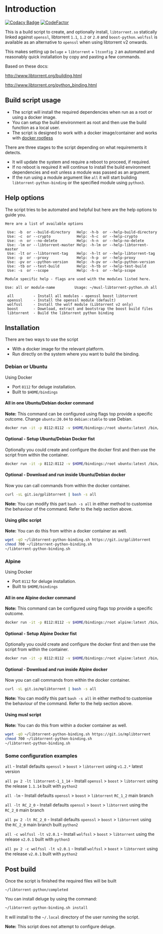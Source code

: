 # Introduction

[![Codacy Badge](https://api.codacy.com/project/badge/Grade/1525607f572c4b0384cd66cc366e041b)](https://app.codacy.com/gh/userdocs/python-libtorrent-binding?utm_source=github.com&utm_medium=referral&utm_content=userdocs/python-libtorrent-binding&utm_campaign=Badge_Grade)
[![CodeFactor](https://www.codefactor.io/repository/github/userdocs/python-libtorrent-binding/badge)](https://www.codefactor.io/repository/github/userdocs/python-libtorrent-binding)

This is a build script to create, and optionally install, `libtorrent.so` statically linked against `openssl`, libtorrent `1.1`, `1.2` or `2.0` and `boost-python`. `wolfssl` is available as an alternative to `openssl` when using libtorrent v2 onwards.

This makes setting up `Deluge` + `libtorrent` + `ltconfig 2` an automated and reasonably quick installation by copy and pasting a few commands.

Based on these docs:

<http://www.libtorrent.org/building.html>

<http://www.libtorrent.org/python_binding.html>

## Build script usage

-   The script will install the required dependencies when run as a root or using a docker image.
-   You can setup the build environment as root and then use the build function as a local user.
-   The script is designed to work with a docker image/container and works with [docker rootless](https://docs.docker.com/engine/security/rootless/)

There are three stages to the script depending on what requirements it detects.

-   It will update the system and require a reboot to proceed, if required.
-   If no reboot is required it will continue to install the build environment dependencies and exit unless a module was passed as an argument.
-   If the run using a module argument like `all` it will start building `libtorrent-python-binding` or the specified module using `python3`.

## Help options

The script tries to be automated and helpful but here are the help options to guide you.

```none
Here are a list of available options

 Use: -b  or --build-directory   Help: -h-b  or --help-build-directory
 Use: -c  or --crypto            Help: -h-c  or --help-crypto
 Use: -n  or --no-delete         Help: -h-n  or --help-no-delete
 Use: -lm or --libtorrent-master Help: -h-lm or --help-libtorrent-master
 Use: -lt or --libtorrent-tag    Help: -h-lt or --help-libtorrent-tag
 Use: -p  or --proxy             Help: -h-p  or --help-proxy
 Use: -pv or --python-version    Help: -h-pv or --help-python-version
 Use: -tb or --test-build        Help: -h-tb or --help-test-build
 Use: -s  or --scope             Help: -h-s  or --help-scope

Module specific help - flags are used with the modules listed here.

Use: all or module-name         Usage: ~/musl-libtorrent-python.sh all

 all         - Install all modules - openssl boost libtorrent
 openssl     - Install the openssl module (default)
 wolfssl     - Install the wolf module (Libtorrent v2 only)
 boost       - Download, extract and bootstrap the boost build files
 libtorrent  - Build the libtorrent python binding
```

## Installation

There are two ways to use the script

-   With a docker image for the relevant platform.
-   Run directly on the system where you want to build the binding.

### Debian or Ubuntu

Using Docker

-   Port `8112` for deluge installation.
-   Built to `$HOME/bindings`

#### All in one Ubuntu/Debian docker command

**Note:** This command can be configured using flags top provide a specific outcome. Change `ubuntu:20.04` to `debian:stable` to use Debian.

```bash
docker run -it -p 8112:8112 -v $HOME/bindings:/root ubuntu:latest /bin/bash -c 'cd && apt-get update && apt-get install -y curl git && curl -sL git.io/gplibtorrent | bash -s all && bash'
```

#### Optional - Setup Ubuntu/Debian Docker fist

Optionally you could create and configure the docker first and then use the script from within the container.

```bash
docker run -it -p 8112:8112 -v $HOME/bindings:/root ubuntu:latest /bin/bash -c 'cd && apt-get update && apt-get install -y curl git && bash'
```

#### Optional - Download and run inside Ubuntu/Debian docker

Now you can call commands from within the docker container.

```bash
curl -sL git.io/gplibtorrent | bash -s all
```

**Note:** You can modify this part `bash -s all` in either method to customise the behaviour of the command. Refer to the help section above.

#### Using glibc script

**Note:** You can do this from within a docker container as well.

```bash
wget -qO ~/libtorrent-python-binding.sh https://git.io/gplibtorrent
chmod 700 ~/libtorrent-python-binding.sh
~/libtorrent-python-binding.sh
```

### Alpine

Using Docker

-   Port `8112` for deluge installation.
-   Built to `$HOME/bindings`

#### All in one Alpine docker command

**Note:** This command can be configured using flags top provide a specific outcome.

```bash
docker run -it -p 8112:8112 -v $HOME/bindings:/root alpine:latest /bin/ash -c 'cd && apk update && apk add bash curl git && curl -sL git.io/mplibtorrent | bash -s all && ash'
```

#### Optional - Setup Alpine Docker fist

Optionally you could create and configure the docker first and then use the script from within the container.

```bash
docker run -it -p 8112:8112 -v $HOME/bindings:/root alpine:latest /bin/ash -c 'cd && apk update && apk add bash curl git && ash'
```

#### Optional - Download and run inside Alpine docker

Now you can call commands from within the docker container.

```bash
curl -sL git.io/mplibtorrent | bash -s all
```

**Note:** You can modify this part `bash -s all` in either method to customise the behaviour of the command. Refer to the help section above.

#### Using musl script

**Note:** You can do this from within a docker container as well.

```bash
wget -qO ~/libtorrent-python-binding.sh https://git.io/mplibtorrent
chmod 700 ~/libtorrent-python-binding.sh
~/libtorrent-python-binding.sh
```

### Some configuration examples

`all` - Install defaults `openssl` > `boost` > `libtorrent` using `v1.2.*` latest version

`all pv 2 -lt libtorrent-1_1_14` - Install `openssl` > `boost` > `libtorrent` using the release `1.1.14` built with `python2`

`all -lm` - Install defaults `openssl` > `boost` > `libtorrent` `RC_1_2` main branch

`all -lt RC_2_0` - Install defaults `openssl` > `boost` > `libtorrent` using the `RC_2_0` main branch

`all pv 2 -lt RC_2_0` - Install defaults `openssl` > `boost` > `libtorrent` using the `RC_2_0` main branch built `python2`

`all -c wolfssl -lt v2.0.1` - Install `wolfssl` > `boost` > `libtorrent` using the release `v2.0.1` built with `python3`

`all pv 2 -c wolfssl -lt v2.0.1` - Install `wolfssl` > `boost` > `libtorrent` using the release `v2.0.1` built with `python2`

## Post build

Once the script is finished the required files will be built

`~/libtorrent-python/completed`

You can install deluge by using the command:

```bash
~/libtorrent-python-binding.sh install
```

It will install to the `~/.local` directory of the user running the script.

**Note:** This script does not attempt to configure deluge.
